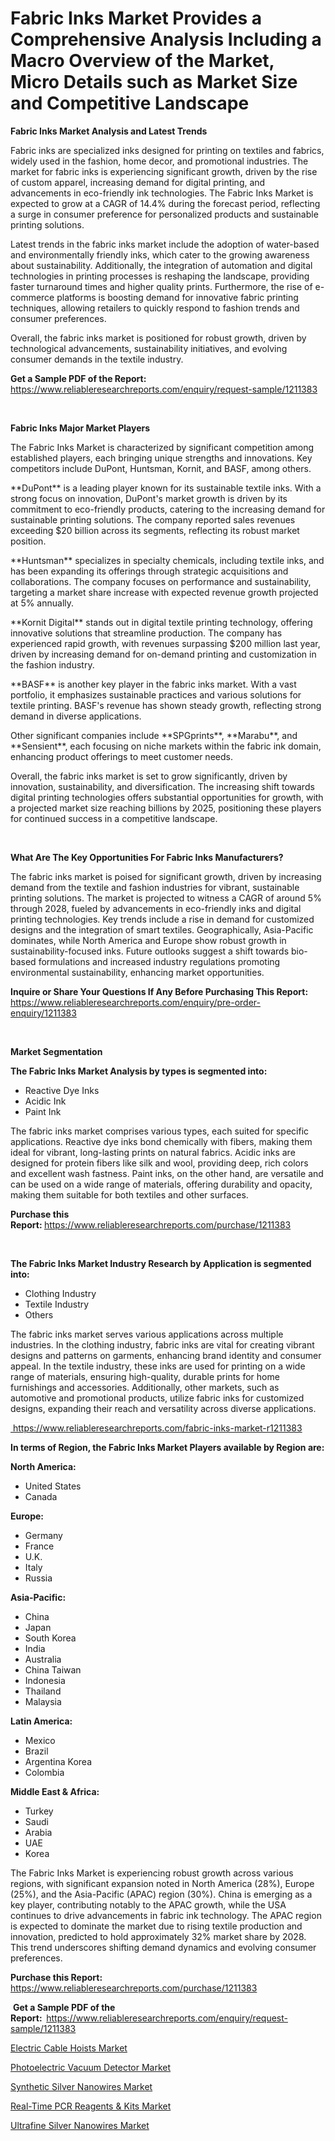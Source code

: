 <p><h1>Fabric Inks Market Provides a Comprehensive Analysis Including a Macro Overview of the Market, Micro Details such as Market Size and Competitive Landscape</h1></p><p><strong>Fabric Inks Market Analysis and Latest Trends</strong></p>
<p><p>Fabric inks are specialized inks designed for printing on textiles and fabrics, widely used in the fashion, home decor, and promotional industries. The market for fabric inks is experiencing significant growth, driven by the rise of custom apparel, increasing demand for digital printing, and advancements in eco-friendly ink technologies. The Fabric Inks Market is expected to grow at a CAGR of 14.4% during the forecast period, reflecting a surge in consumer preference for personalized products and sustainable printing solutions.</p><p>Latest trends in the fabric inks market include the adoption of water-based and environmentally friendly inks, which cater to the growing awareness about sustainability. Additionally, the integration of automation and digital technologies in printing processes is reshaping the landscape, providing faster turnaround times and higher quality prints. Furthermore, the rise of e-commerce platforms is boosting demand for innovative fabric printing techniques, allowing retailers to quickly respond to fashion trends and consumer preferences.</p><p>Overall, the fabric inks market is positioned for robust growth, driven by technological advancements, sustainability initiatives, and evolving consumer demands in the textile industry.</p></p>
<p><strong>Get a Sample PDF of the Report:&nbsp;</strong> <a href="https://www.reliableresearchreports.com/enquiry/request-sample/1211383?utm_campaign=37&utm_medium=2&utm_source=Github&utm_content=ia&utm_term=12102024&utm_id=fabric-inks">https://www.reliableresearchreports.com/enquiry/request-sample/1211383</a></p>
<p>&nbsp;</p>
<p><strong>Fabric Inks Major Market Players</strong></p>
<p><p>The Fabric Inks Market is characterized by significant competition among established players, each bringing unique strengths and innovations. Key competitors include DuPont, Huntsman, Kornit, and BASF, among others.</p><p>**DuPont** is a leading player known for its sustainable textile inks. With a strong focus on innovation, DuPont's market growth is driven by its commitment to eco-friendly products, catering to the increasing demand for sustainable printing solutions. The company reported sales revenues exceeding $20 billion across its segments, reflecting its robust market position.</p><p>**Huntsman** specializes in specialty chemicals, including textile inks, and has been expanding its offerings through strategic acquisitions and collaborations. The company focuses on performance and sustainability, targeting a market share increase with expected revenue growth projected at 5% annually.</p><p>**Kornit Digital** stands out in digital textile printing technology, offering innovative solutions that streamline production. The company has experienced rapid growth, with revenues surpassing $200 million last year, driven by increasing demand for on-demand printing and customization in the fashion industry.</p><p>**BASF** is another key player in the fabric inks market. With a vast portfolio, it emphasizes sustainable practices and various solutions for textile printing. BASF's revenue has shown steady growth, reflecting strong demand in diverse applications.</p><p>Other significant companies include **SPGprints**, **Marabu**, and **Sensient**, each focusing on niche markets within the fabric ink domain, enhancing product offerings to meet customer needs.</p><p>Overall, the fabric inks market is set to grow significantly, driven by innovation, sustainability, and diversification. The increasing shift towards digital printing technologies offers substantial opportunities for growth, with a projected market size reaching billions by 2025, positioning these players for continued success in a competitive landscape.</p></p>
<p>&nbsp;</p>
<p><strong>What Are The Key Opportunities For Fabric Inks Manufacturers?</strong></p>
<p><p>The fabric inks market is poised for significant growth, driven by increasing demand from the textile and fashion industries for vibrant, sustainable printing solutions. The market is projected to witness a CAGR of around 5% through 2028, fueled by advancements in eco-friendly inks and digital printing technologies. Key trends include a rise in demand for customized designs and the integration of smart textiles. Geographically, Asia-Pacific dominates, while North America and Europe show robust growth in sustainability-focused inks. Future outlooks suggest a shift towards bio-based formulations and increased industry regulations promoting environmental sustainability, enhancing market opportunities.</p></p>
<p><strong>Inquire or Share Your Questions If Any Before Purchasing This Report:</strong> <a href="https://www.reliableresearchreports.com/enquiry/pre-order-enquiry/1211383?utm_campaign=37&utm_medium=2&utm_source=Github&utm_content=ia&utm_term=12102024&utm_id=fabric-inks">https://www.reliableresearchreports.com/enquiry/pre-order-enquiry/1211383</a></p>
<p>&nbsp;</p>
<p><strong>Market Segmentation</strong></p>
<p><strong>The Fabric Inks Market Analysis by types is segmented into:</strong></p>
<p><ul><li>Reactive Dye Inks</li><li>Acidic Ink</li><li>Paint Ink</li></ul></p>
<p><p>The fabric inks market comprises various types, each suited for specific applications. Reactive dye inks bond chemically with fibers, making them ideal for vibrant, long-lasting prints on natural fabrics. Acidic inks are designed for protein fibers like silk and wool, providing deep, rich colors and excellent wash fastness. Paint inks, on the other hand, are versatile and can be used on a wide range of materials, offering durability and opacity, making them suitable for both textiles and other surfaces.</p></p>
<p><strong>Purchase this Report:&nbsp;</strong><a href="https://www.reliableresearchreports.com/purchase/1211383?utm_campaign=37&utm_medium=2&utm_source=Github&utm_content=ia&utm_term=12102024&utm_id=fabric-inks">https://www.reliableresearchreports.com/purchase/1211383</a></p>
<p>&nbsp;</p>
<p><strong>The Fabric Inks Market Industry Research by Application is segmented into:</strong></p>
<p><ul><li>Clothing Industry</li><li>Textile Industry</li><li>Others</li></ul></p>
<p><p>The fabric inks market serves various applications across multiple industries. In the clothing industry, fabric inks are vital for creating vibrant designs and patterns on garments, enhancing brand identity and consumer appeal. In the textile industry, these inks are used for printing on a wide range of materials, ensuring high-quality, durable prints for home furnishings and accessories. Additionally, other markets, such as automotive and promotional products, utilize fabric inks for customized designs, expanding their reach and versatility across diverse applications.</p></p>
<p><a href="https://www.reliableresearchreports.com/fabric-inks-market-r1211383?utm_campaign=37&utm_medium=2&utm_source=Github&utm_content=ia&utm_term=12102024&utm_id=fabric-inks">&nbsp;https://www.reliableresearchreports.com/fabric-inks-market-r1211383</a></p>
<p><strong>In terms of Region, the Fabric Inks Market Players available by Region are:</strong></p>
<p>
    <p> <strong> North America: </strong>
        <ul>
            <li>United States</li>
            <li>Canada</li>
        </ul>
        </p> 
    <p> <strong> Europe: </strong>
        <ul>
            <li>Germany</li>
            <li>France</li>
            <li>U.K.</li>
            <li>Italy</li>
            <li>Russia</li>
        </ul>
        </p> 
    <p> <strong> Asia-Pacific: </strong>
        <ul>
            <li>China</li>
            <li>Japan</li>
            <li>South Korea</li>
            <li>India</li>
            <li>Australia</li>
            <li>China Taiwan</li>
            <li>Indonesia</li>
            <li>Thailand</li>
            <li>Malaysia</li>
        </ul>
        </p> 
    <p> <strong> Latin America: </strong>
        <ul>
            <li>Mexico</li>
            <li>Brazil</li>
            <li>Argentina Korea</li>
            <li>Colombia</li>
        </ul>
        </p> 
    <p> <strong> Middle East & Africa: </strong>
        <ul>
            <li>Turkey</li>
            <li>Saudi</li>
            <li>Arabia</li>
            <li>UAE</li>
            <li>Korea</li>
        </ul>
    </p>
    </p>
<p><p>The Fabric Inks Market is experiencing robust growth across various regions, with significant expansion noted in North America (28%), Europe (25%), and the Asia-Pacific (APAC) region (30%). China is emerging as a key player, contributing notably to the APAC growth, while the USA continues to drive advancements in fabric ink technology. The APAC region is expected to dominate the market due to rising textile production and innovation, predicted to hold approximately 32% market share by 2028. This trend underscores shifting demand dynamics and evolving consumer preferences.</p></p>
<p><strong>Purchase this Report: </strong><a href="https://www.reliableresearchreports.com/purchase/1211383?utm_campaign=37&utm_medium=2&utm_source=Github&utm_content=ia&utm_term=12102024&utm_id=fabric-inks">https://www.reliableresearchreports.com/purchase/1211383</a></p>
<p>&nbsp;<strong>Get a Sample PDF of the Report:&nbsp;&nbsp;</strong><a href="https://www.reliableresearchreports.com/enquiry/request-sample/1211383?utm_campaign=37&utm_medium=2&utm_source=Github&utm_content=ia&utm_term=12102024&utm_id=fabric-inks">https://www.reliableresearchreports.com/enquiry/request-sample/1211383</a></p>
<p><strong></strong></p>
<p><p><a href="https://github.com/HaroldWalker405/Market-Research-Report-List-1/blob/main/electric-cable-hoists-market.md?utm_campaign=37&utm_medium=2&utm_source=Github&utm_content=ia&utm_term=12102024&utm_id=fabric-inks">Electric Cable Hoists Market</a></p><p><a href="https://www.linkedin.com/pulse/photoelectric-vacuum-detector-market-global-regional-analysis-xahrf?utm_campaign=37&utm_medium=2&utm_source=Github&utm_content=ia&utm_term=12102024&utm_id=fabric-inks">Photoelectric Vacuum Detector Market</a></p><p><a href="https://www.linkedin.com/pulse/synthetic-silver-nanowires-market-innovations-trends-comprehensive-t05ee?utm_campaign=37&utm_medium=2&utm_source=Github&utm_content=ia&utm_term=12102024&utm_id=fabric-inks">Synthetic Silver Nanowires Market</a></p><p><a href="https://github.com/GRUBBSCHARLES/Market-Research-Report-List-1/blob/main/real-time-pcr-reagents-kits-market.md?utm_campaign=37&utm_medium=2&utm_source=Github&utm_content=ia&utm_term=12102024&utm_id=fabric-inks">Real-Time PCR Reagents & Kits Market</a></p><p><a href="https://www.linkedin.com/pulse/global-ultrafine-silver-nanowires-market-product-type-application-yl2ie?utm_campaign=37&utm_medium=2&utm_source=Github&utm_content=ia&utm_term=12102024&utm_id=fabric-inks">Ultrafine Silver Nanowires Market</a></p></p>